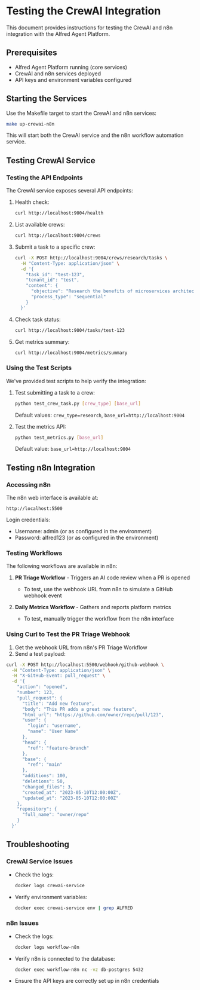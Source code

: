 # Testing the CrewAI Integration

This document provides instructions for testing the CrewAI and n8n integration with the Alfred Agent Platform.

## Prerequisites

- Alfred Agent Platform running (core services)
- CrewAI and n8n services deployed
- API keys and environment variables configured

## Starting the Services

Use the Makefile target to start the CrewAI and n8n services:

```bash
make up-crewai-n8n
```

This will start both the CrewAI service and the n8n workflow automation service.

## Testing CrewAI Service

### Testing the API Endpoints

The CrewAI service exposes several API endpoints:

1. Health check:
   ```bash
   curl http://localhost:9004/health
   ```

2. List available crews:
   ```bash
   curl http://localhost:9004/crews
   ```

3. Submit a task to a specific crew:
   ```bash
   curl -X POST http://localhost:9004/crews/research/tasks \
     -H "Content-Type: application/json" \
     -d '{
       "task_id": "test-123",
       "tenant_id": "test",
       "content": {
         "objective": "Research the benefits of microservices architecture",
         "process_type": "sequential"
       }
     }'
   ```

4. Check task status:
   ```bash
   curl http://localhost:9004/tasks/test-123
   ```

5. Get metrics summary:
   ```bash
   curl http://localhost:9004/metrics/summary
   ```

### Using the Test Scripts

We've provided test scripts to help verify the integration:

1. Test submitting a task to a crew:
   ```bash
   python test_crew_task.py [crew_type] [base_url]
   ```
   Default values: `crew_type=research`, `base_url=http://localhost:9004`

2. Test the metrics API:
   ```bash
   python test_metrics.py [base_url]
   ```
   Default value: `base_url=http://localhost:9004`

## Testing n8n Integration

### Accessing n8n

The n8n web interface is available at:
```
http://localhost:5500
```

Login credentials:
- Username: admin (or as configured in the environment)
- Password: alfred123 (or as configured in the environment)

### Testing Workflows

The following workflows are available in n8n:

1. **PR Triage Workflow** - Triggers an AI code review when a PR is opened
   - To test, use the webhook URL from n8n to simulate a GitHub webhook event

2. **Daily Metrics Workflow** - Gathers and reports platform metrics
   - To test, manually trigger the workflow from the n8n interface

### Using Curl to Test the PR Triage Webhook

1. Get the webhook URL from n8n's PR Triage Workflow
2. Send a test payload:

```bash
curl -X POST http://localhost:5500/webhook/github-webhook \
  -H "Content-Type: application/json" \
  -H "X-GitHub-Event: pull_request" \
  -d '{
    "action": "opened",
    "number": 123,
    "pull_request": {
      "title": "Add new feature",
      "body": "This PR adds a great new feature",
      "html_url": "https://github.com/owner/repo/pull/123",
      "user": {
        "login": "username",
        "name": "User Name"
      },
      "head": {
        "ref": "feature-branch"
      },
      "base": {
        "ref": "main"
      },
      "additions": 100,
      "deletions": 50,
      "changed_files": 3,
      "created_at": "2023-05-10T12:00:00Z",
      "updated_at": "2023-05-10T12:00:00Z"
    },
    "repository": {
      "full_name": "owner/repo"
    }
  }'
```

## Troubleshooting

### CrewAI Service Issues

- Check the logs:
  ```bash
  docker logs crewai-service
  ```
  
- Verify environment variables:
  ```bash
  docker exec crewai-service env | grep ALFRED
  ```

### n8n Issues

- Check the logs:
  ```bash
  docker logs workflow-n8n
  ```

- Verify n8n is connected to the database:
  ```bash
  docker exec workflow-n8n nc -vz db-postgres 5432
  ```

- Ensure the API keys are correctly set up in n8n credentials